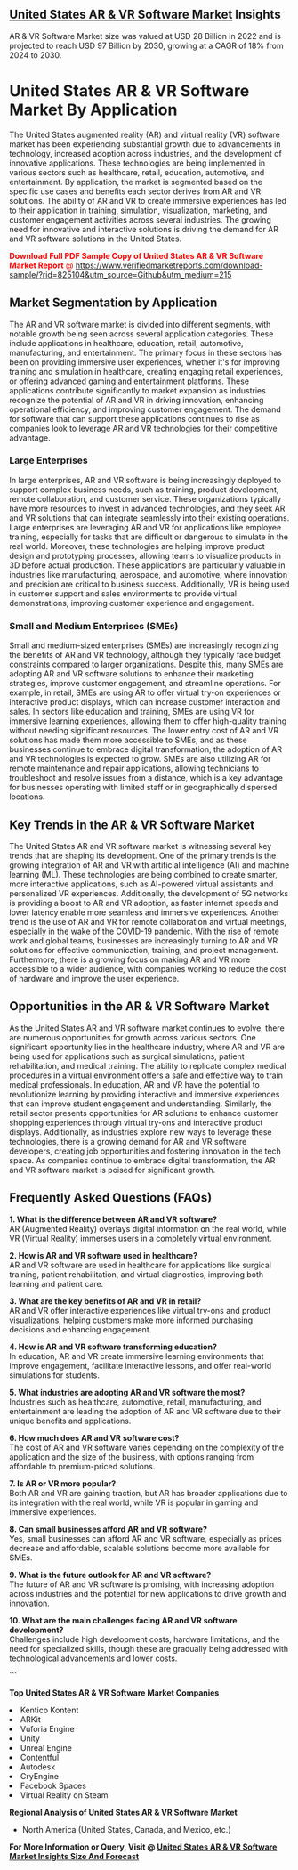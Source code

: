 <h2><a href="https://www.verifiedmarketreports.com/download-sample/?rid=825104&amp;utm_source=Github&amp;utm_medium=215" target="_blank">United States AR & VR Software Market</a> Insights</h2><p>AR & VR Software Market size was valued at USD 28 Billion in 2022 and is projected to reach USD 97 Billion by 2030, growing at a CAGR of 18% from 2024 to 2030.</p><p><h1>United States AR & VR Software Market By Application</h1><p>The United States augmented reality (AR) and virtual reality (VR) software market has been experiencing substantial growth due to advancements in technology, increased adoption across industries, and the development of innovative applications. These technologies are being implemented in various sectors such as healthcare, retail, education, automotive, and entertainment. By application, the market is segmented based on the specific use cases and benefits each sector derives from AR and VR solutions. The ability of AR and VR to create immersive experiences has led to their application in training, simulation, visualization, marketing, and customer engagement activities across several industries. The growing need for innovative and interactive solutions is driving the demand for AR and VR software solutions in the United States. <p><span class=""><span style="color: #ff0000;"><strong>Download Full PDF Sample Copy of United States AR & VR Software Market Report</strong> @ </span><a href="https://www.verifiedmarketreports.com/download-sample/?rid=825104&amp;utm_source=Github&amp;utm_medium=215" target="_blank">https://www.verifiedmarketreports.com/download-sample/?rid=825104&amp;utm_source=Github&amp;utm_medium=215</a></span></p></p><h2>Market Segmentation by Application</h2><p>The AR and VR software market is divided into different segments, with notable growth being seen across several application categories. These include applications in healthcare, education, retail, automotive, manufacturing, and entertainment. The primary focus in these sectors has been on providing immersive user experiences, whether it's for improving training and simulation in healthcare, creating engaging retail experiences, or offering advanced gaming and entertainment platforms. These applications contribute significantly to market expansion as industries recognize the potential of AR and VR in driving innovation, enhancing operational efficiency, and improving customer engagement. The demand for software that can support these applications continues to rise as companies look to leverage AR and VR technologies for their competitive advantage. <h3>Large Enterprises</h3><p>In large enterprises, AR and VR software is being increasingly deployed to support complex business needs, such as training, product development, remote collaboration, and customer service. These organizations typically have more resources to invest in advanced technologies, and they seek AR and VR solutions that can integrate seamlessly into their existing operations. Large enterprises are leveraging AR and VR for applications like employee training, especially for tasks that are difficult or dangerous to simulate in the real world. Moreover, these technologies are helping improve product design and prototyping processes, allowing teams to visualize products in 3D before actual production. These applications are particularly valuable in industries like manufacturing, aerospace, and automotive, where innovation and precision are critical to business success. Additionally, VR is being used in customer support and sales environments to provide virtual demonstrations, improving customer experience and engagement.<h3>Small and Medium Enterprises (SMEs)</h3><p>Small and medium-sized enterprises (SMEs) are increasingly recognizing the benefits of AR and VR technology, although they typically face budget constraints compared to larger organizations. Despite this, many SMEs are adopting AR and VR software solutions to enhance their marketing strategies, improve customer engagement, and streamline operations. For example, in retail, SMEs are using AR to offer virtual try-on experiences or interactive product displays, which can increase customer interaction and sales. In sectors like education and training, SMEs are using VR for immersive learning experiences, allowing them to offer high-quality training without needing significant resources. The lower entry cost of AR and VR solutions has made them more accessible to SMEs, and as these businesses continue to embrace digital transformation, the adoption of AR and VR technologies is expected to grow. SMEs are also utilizing AR for remote maintenance and repair applications, allowing technicians to troubleshoot and resolve issues from a distance, which is a key advantage for businesses operating with limited staff or in geographically dispersed locations.<h2>Key Trends in the AR & VR Software Market</h2><p>The United States AR and VR software market is witnessing several key trends that are shaping its development. One of the primary trends is the growing integration of AR and VR with artificial intelligence (AI) and machine learning (ML). These technologies are being combined to create smarter, more interactive applications, such as AI-powered virtual assistants and personalized VR experiences. Additionally, the development of 5G networks is providing a boost to AR and VR adoption, as faster internet speeds and lower latency enable more seamless and immersive experiences. Another trend is the use of AR and VR for remote collaboration and virtual meetings, especially in the wake of the COVID-19 pandemic. With the rise of remote work and global teams, businesses are increasingly turning to AR and VR solutions for effective communication, training, and project management. Furthermore, there is a growing focus on making AR and VR more accessible to a wider audience, with companies working to reduce the cost of hardware and improve the user experience.<h2>Opportunities in the AR & VR Software Market</h2><p>As the United States AR and VR software market continues to evolve, there are numerous opportunities for growth across various sectors. One significant opportunity lies in the healthcare industry, where AR and VR are being used for applications such as surgical simulations, patient rehabilitation, and medical training. The ability to replicate complex medical procedures in a virtual environment offers a safe and effective way to train medical professionals. In education, AR and VR have the potential to revolutionize learning by providing interactive and immersive experiences that can improve student engagement and understanding. Similarly, the retail sector presents opportunities for AR solutions to enhance customer shopping experiences through virtual try-ons and interactive product displays. Additionally, as industries explore new ways to leverage these technologies, there is a growing demand for AR and VR software developers, creating job opportunities and fostering innovation in the tech space. As companies continue to embrace digital transformation, the AR and VR software market is poised for significant growth.<h2>Frequently Asked Questions (FAQs)</h2><p><strong>1. What is the difference between AR and VR software?</strong><br>AR (Augmented Reality) overlays digital information on the real world, while VR (Virtual Reality) immerses users in a completely virtual environment.</p><p><strong>2. How is AR and VR software used in healthcare?</strong><br>AR and VR software are used in healthcare for applications like surgical training, patient rehabilitation, and virtual diagnostics, improving both learning and patient care.</p><p><strong>3. What are the key benefits of AR and VR in retail?</strong><br>AR and VR offer interactive experiences like virtual try-ons and product visualizations, helping customers make more informed purchasing decisions and enhancing engagement.</p><p><strong>4. How is AR and VR software transforming education?</strong><br>In education, AR and VR create immersive learning environments that improve engagement, facilitate interactive lessons, and offer real-world simulations for students.</p><p><strong>5. What industries are adopting AR and VR software the most?</strong><br>Industries such as healthcare, automotive, retail, manufacturing, and entertainment are leading the adoption of AR and VR software due to their unique benefits and applications.</p><p><strong>6. How much does AR and VR software cost?</strong><br>The cost of AR and VR software varies depending on the complexity of the application and the size of the business, with options ranging from affordable to premium-priced solutions.</p><p><strong>7. Is AR or VR more popular?</strong><br>Both AR and VR are gaining traction, but AR has broader applications due to its integration with the real world, while VR is popular in gaming and immersive experiences.</p><p><strong>8. Can small businesses afford AR and VR software?</strong><br>Yes, small businesses can afford AR and VR software, especially as prices decrease and affordable, scalable solutions become more available for SMEs.</p><p><strong>9. What is the future outlook for AR and VR software?</strong><br>The future of AR and VR software is promising, with increasing adoption across industries and the potential for new applications to drive growth and innovation.</p><p><strong>10. What are the main challenges facing AR and VR software development?</strong><br>Challenges include high development costs, hardware limitations, and the need for specialized skills, though these are gradually being addressed with technological advancements and lower costs.</p>```</p><p><strong>Top United States AR & VR Software Market Companies</strong></p><div data-test-id=""><p><li>Kentico Kontent</li><li> ARKit</li><li> Vuforia Engine</li><li> Unity</li><li> Unreal Engine</li><li> Contentful</li><li> Autodesk</li><li> CryEngine</li><li> Facebook Spaces</li><li> Virtual Reality on Steam</li></p><div><strong>Regional Analysis of&nbsp;United States AR & VR Software Market</strong></div><ul><li dir="ltr"><p dir="ltr">North America&nbsp;(United States, Canada, and Mexico, etc.)</p></li></ul><p><strong>For More Information or Query, Visit @&nbsp;</strong><strong><a href="https://www.verifiedmarketreports.com/product/ar-vr-software-market/?utm_source=Github&amp;utm_medium=215" target="_blank">United States AR & VR Software Market Insights Size And Forecast</a></strong></p></div>
